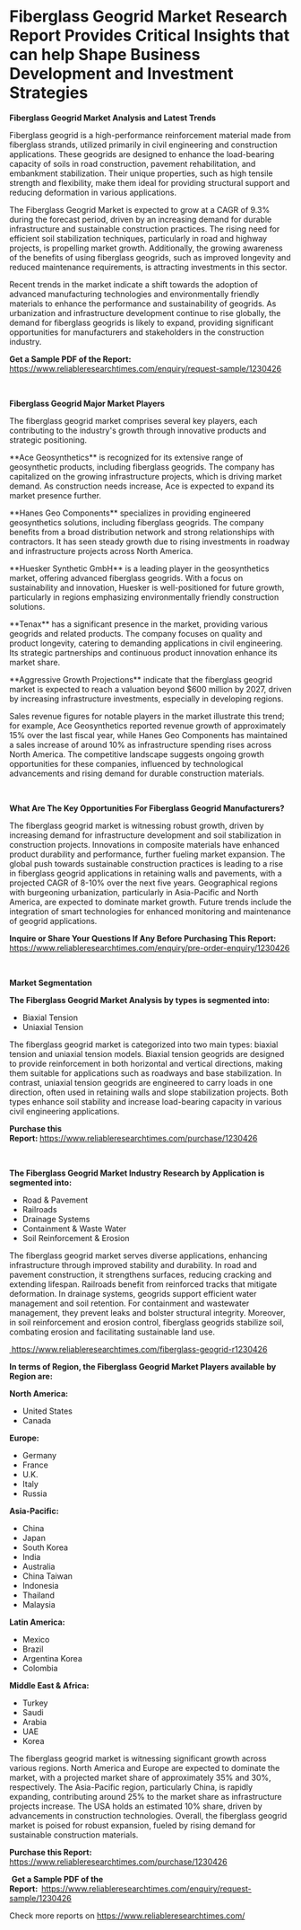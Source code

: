 <p><h1>Fiberglass Geogrid Market Research Report Provides Critical Insights that can help Shape Business Development and Investment Strategies</h1></p><p><strong>Fiberglass Geogrid Market Analysis and Latest Trends</strong></p>
<p><p>Fiberglass geogrid is a high-performance reinforcement material made from fiberglass strands, utilized primarily in civil engineering and construction applications. These geogrids are designed to enhance the load-bearing capacity of soils in road construction, pavement rehabilitation, and embankment stabilization. Their unique properties, such as high tensile strength and flexibility, make them ideal for providing structural support and reducing deformation in various applications.</p><p>The Fiberglass Geogrid Market is expected to grow at a CAGR of 9.3% during the forecast period, driven by an increasing demand for durable infrastructure and sustainable construction practices. The rising need for efficient soil stabilization techniques, particularly in road and highway projects, is propelling market growth. Additionally, the growing awareness of the benefits of using fiberglass geogrids, such as improved longevity and reduced maintenance requirements, is attracting investments in this sector.</p><p>Recent trends in the market indicate a shift towards the adoption of advanced manufacturing technologies and environmentally friendly materials to enhance the performance and sustainability of geogrids. As urbanization and infrastructure development continue to rise globally, the demand for fiberglass geogrids is likely to expand, providing significant opportunities for manufacturers and stakeholders in the construction industry.</p></p>
<p><strong>Get a Sample PDF of the Report:&nbsp;</strong> <a href="https://www.reliableresearchtimes.com/enquiry/request-sample/1230426?utm_campaign=3227&utm_medium=2&utm_source=Github&utm_content=ia&utm_term=01042025&utm_id=fiberglass-geogrid">https://www.reliableresearchtimes.com/enquiry/request-sample/1230426</a></p>
<p>&nbsp;</p>
<p><strong>Fiberglass Geogrid Major Market Players</strong></p>
<p><p>The fiberglass geogrid market comprises several key players, each contributing to the industry's growth through innovative products and strategic positioning. </p><p>**Ace Geosynthetics** is recognized for its extensive range of geosynthetic products, including fiberglass geogrids. The company has capitalized on the growing infrastructure projects, which is driving market demand. As construction needs increase, Ace is expected to expand its market presence further.</p><p>**Hanes Geo Components** specializes in providing engineered geosynthetics solutions, including fiberglass geogrids. The company benefits from a broad distribution network and strong relationships with contractors. It has seen steady growth due to rising investments in roadway and infrastructure projects across North America.</p><p>**Huesker Synthetic GmbH** is a leading player in the geosynthetics market, offering advanced fiberglass geogrids. With a focus on sustainability and innovation, Huesker is well-positioned for future growth, particularly in regions emphasizing environmentally friendly construction solutions.</p><p>**Tenax** has a significant presence in the market, providing various geogrids and related products. The company focuses on quality and product longevity, catering to demanding applications in civil engineering. Its strategic partnerships and continuous product innovation enhance its market share.</p><p>**Aggressive Growth Projections** indicate that the fiberglass geogrid market is expected to reach a valuation beyond $600 million by 2027, driven by increasing infrastructure investments, especially in developing regions. </p><p>Sales revenue figures for notable players in the market illustrate this trend; for example, Ace Geosynthetics reported revenue growth of approximately 15% over the last fiscal year, while Hanes Geo Components has maintained a sales increase of around 10% as infrastructure spending rises across North America. The competitive landscape suggests ongoing growth opportunities for these companies, influenced by technological advancements and rising demand for durable construction materials.</p></p>
<p>&nbsp;</p>
<p><strong>What Are The Key Opportunities For Fiberglass Geogrid Manufacturers?</strong></p>
<p><p>The fiberglass geogrid market is witnessing robust growth, driven by increasing demand for infrastructure development and soil stabilization in construction projects. Innovations in composite materials have enhanced product durability and performance, further fueling market expansion. The global push towards sustainable construction practices is leading to a rise in fiberglass geogrid applications in retaining walls and pavements, with a projected CAGR of 8-10% over the next five years. Geographical regions with burgeoning urbanization, particularly in Asia-Pacific and North America, are expected to dominate market growth. Future trends include the integration of smart technologies for enhanced monitoring and maintenance of geogrid applications.</p></p>
<p><strong>Inquire or Share Your Questions If Any Before Purchasing This Report:</strong> <a href="https://www.reliableresearchtimes.com/enquiry/pre-order-enquiry/1230426?utm_campaign=3227&utm_medium=2&utm_source=Github&utm_content=ia&utm_term=01042025&utm_id=fiberglass-geogrid">https://www.reliableresearchtimes.com/enquiry/pre-order-enquiry/1230426</a></p>
<p>&nbsp;</p>
<p><strong>Market Segmentation</strong></p>
<p><strong>The Fiberglass Geogrid Market Analysis by types is segmented into:</strong></p>
<p><ul><li>Biaxial Tension</li><li>Uniaxial Tension</li></ul></p>
<p><p>The fiberglass geogrid market is categorized into two main types: biaxial tension and uniaxial tension models. Biaxial tension geogrids are designed to provide reinforcement in both horizontal and vertical directions, making them suitable for applications such as roadways and base stabilization. In contrast, uniaxial tension geogrids are engineered to carry loads in one direction, often used in retaining walls and slope stabilization projects. Both types enhance soil stability and increase load-bearing capacity in various civil engineering applications.</p></p>
<p><strong>Purchase this Report:&nbsp;</strong><a href="https://www.reliableresearchtimes.com/purchase/1230426?utm_campaign=3227&utm_medium=2&utm_source=Github&utm_content=ia&utm_term=01042025&utm_id=fiberglass-geogrid">https://www.reliableresearchtimes.com/purchase/1230426</a></p>
<p>&nbsp;</p>
<p><strong>The Fiberglass Geogrid Market Industry Research by Application is segmented into:</strong></p>
<p><ul><li>Road & Pavement</li><li>Railroads</li><li>Drainage Systems</li><li>Containment & Waste Water</li><li>Soil Reinforcement & Erosion</li></ul></p>
<p><p>The fiberglass geogrid market serves diverse applications, enhancing infrastructure through improved stability and durability. In road and pavement construction, it strengthens surfaces, reducing cracking and extending lifespan. Railroads benefit from reinforced tracks that mitigate deformation. In drainage systems, geogrids support efficient water management and soil retention. For containment and wastewater management, they prevent leaks and bolster structural integrity. Moreover, in soil reinforcement and erosion control, fiberglass geogrids stabilize soil, combating erosion and facilitating sustainable land use.</p></p>
<p><a href="https://www.reliableresearchtimes.com/fiberglass-geogrid-r1230426?utm_campaign=3227&utm_medium=2&utm_source=Github&utm_content=ia&utm_term=01042025&utm_id=fiberglass-geogrid">&nbsp;https://www.reliableresearchtimes.com/fiberglass-geogrid-r1230426</a></p>
<p><strong>In terms of Region, the Fiberglass Geogrid Market Players available by Region are:</strong></p>
<p>
    <p> <strong> North America: </strong>
        <ul>
            <li>United States</li>
            <li>Canada</li>
        </ul>
        </p> 
    <p> <strong> Europe: </strong>
        <ul>
            <li>Germany</li>
            <li>France</li>
            <li>U.K.</li>
            <li>Italy</li>
            <li>Russia</li>
        </ul>
        </p> 
    <p> <strong> Asia-Pacific: </strong>
        <ul>
            <li>China</li>
            <li>Japan</li>
            <li>South Korea</li>
            <li>India</li>
            <li>Australia</li>
            <li>China Taiwan</li>
            <li>Indonesia</li>
            <li>Thailand</li>
            <li>Malaysia</li>
        </ul>
        </p> 
    <p> <strong> Latin America: </strong>
        <ul>
            <li>Mexico</li>
            <li>Brazil</li>
            <li>Argentina Korea</li>
            <li>Colombia</li>
        </ul>
        </p> 
    <p> <strong> Middle East & Africa: </strong>
        <ul>
            <li>Turkey</li>
            <li>Saudi</li>
            <li>Arabia</li>
            <li>UAE</li>
            <li>Korea</li>
        </ul>
    </p>
    </p>
<p><p>The fiberglass geogrid market is witnessing significant growth across various regions. North America and Europe are expected to dominate the market, with a projected market share of approximately 35% and 30%, respectively. The Asia-Pacific region, particularly China, is rapidly expanding, contributing around 25% to the market share as infrastructure projects increase. The USA holds an estimated 10% share, driven by advancements in construction technologies. Overall, the fiberglass geogrid market is poised for robust expansion, fueled by rising demand for sustainable construction materials.</p></p>
<p><strong>Purchase this Report: </strong><a href="https://www.reliableresearchtimes.com/purchase/1230426?utm_campaign=3227&utm_medium=2&utm_source=Github&utm_content=ia&utm_term=01042025&utm_id=fiberglass-geogrid">https://www.reliableresearchtimes.com/purchase/1230426</a></p>
<p>&nbsp;<strong>Get a Sample PDF of the Report:&nbsp;&nbsp;</strong><a href="https://www.reliableresearchtimes.com/enquiry/request-sample/1230426?utm_campaign=3227&utm_medium=2&utm_source=Github&utm_content=ia&utm_term=01042025&utm_id=fiberglass-geogrid">https://www.reliableresearchtimes.com/enquiry/request-sample/1230426</a></p>
<p><strong></strong></p>
<p>Check more reports on <a href="https://www.reliableresearchtimes.com/?utm_campaign=3227&utm_medium=2&utm_source=Github&utm_content=ia&utm_term=01042025&utm_id=fiberglass-geogrid">https://www.reliableresearchtimes.com/</a></p>